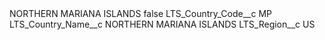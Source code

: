 <?xml version="1.0" encoding="UTF-8"?>
<CustomMetadata xmlns="http://soap.sforce.com/2006/04/metadata" xmlns:xsi="http://www.w3.org/2001/XMLSchema-instance" xmlns:xsd="http://www.w3.org/2001/XMLSchema">
    <label>NORTHERN MARIANA ISLANDS</label>
    <protected>false</protected>
    <values>
        <field>LTS_Country_Code__c</field>
        <value xsi:type="xsd:string">MP</value>
    </values>
    <values>
        <field>LTS_Country_Name__c</field>
        <value xsi:type="xsd:string">NORTHERN MARIANA ISLANDS</value>
    </values>
    <values>
        <field>LTS_Region__c</field>
        <value xsi:type="xsd:string">US</value>
    </values>
</CustomMetadata>
